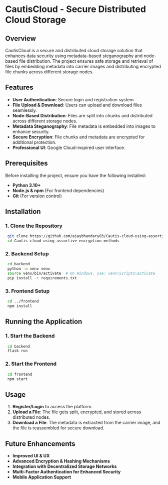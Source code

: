 # CautisCloud - Secure Distributed Cloud Storage

## Overview

CautisCloud is a secure and distributed cloud storage solution that enhances data security using metadata-based steganography and node-based file distribution. The project ensures safe storage and retrieval of files by embedding metadata into carrier images and distributing encrypted file chunks across different storage nodes.

## Features

- **User Authentication**: Secure login and registration system.
- **File Upload & Download**: Users can upload and download files seamlessly.
- **Node-Based Distribution**: Files are split into chunks and distributed across different storage nodes.
- **Metadata Steganography**: File metadata is embedded into images to enhance security.
- **Secure Encryption**: File chunks and metadata are encrypted for additional protection.
- **Professional UI**: Google Cloud-inspired user interface.

## Prerequisites

Before installing the project, ensure you have the following installed:

- **Python 3.10+**
- **Node.js & npm** (For frontend dependencies)
- **Git** (For version control)

## Installation

### **1. Clone the Repository**

```sh
 git clone https://github.com/ajaybhandary03/Cautis-cloud-using-assortive-encryption-methods.git
 cd Cautis-cloud-using-assortive-encryption-methods
```

### **2. Backend Setup**

```sh
 cd backend
 python -m venv venv
 source venv/bin/activate  # On Windows, use: venv\Scripts\activate
 pip install -r requirements.txt
```

### **3. Frontend Setup**

```sh
 cd ../frontend
 npm install
```

## Running the Application

### **1. Start the Backend**

```sh
 cd backend
 flask run
```

### **2. Start the Frontend**

```sh
 cd frontend
 npm start
```

## Usage

1. **Register/Login** to access the platform.
2. **Upload a File**: The file gets split, encrypted, and stored across distributed nodes.
3. **Download a File**: The metadata is extracted from the carrier image, and the file is reassembled for secure download.

## Future Enhancements

- **Improved UI & UX**
- **Advanced Encryption & Hashing Mechanisms**
- **Integration with Decentralized Storage Networks**
- **Multi-Factor Authentication for Enhanced Security**
- **Mobile Application Support**
